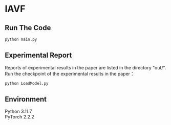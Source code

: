 # IAVF
## Run The Code
```bash
python main.py
```
## Experimental Report
Reports of experimental results in the paper are listed in the directory "out/".
Run the checkpoint of the experimental results in the paper：
```bash
python LoadModel.py
```
## Environment
Python 3.11.7  
PyTorch 2.2.2
